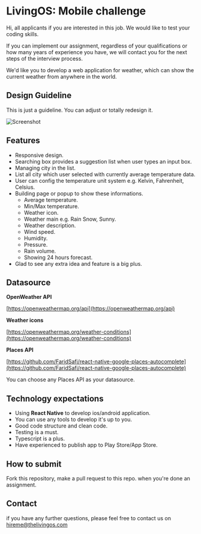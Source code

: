# LivingOS: Mobile challenge

Hi, all applicants if you are interested in this job. We would like to test your coding skills.

If you can implement our assignment, regardless of your qualifications or how many years of experience you have, we will contact you for the next steps of the interview process.

We'd like you to develop a web application for weather, which can show the current weather from anywhere in the world. 

## Design Guideline
This is just a guideline. You can adjust or totally redesign it.

![Screenshot](/img/example.jpg)


## Features
 - Responsive design.
 - Searching box provides a suggestion list when user types an input box.
 - Managing city in the list.
 - List all city which user selected with currently average temperature data.
 - User can config the temperature unit system e.g. Kelvin, Fahrenheit, Celsius.
 - Building page or popup to show these informations.
	 - Average temperature.
	 - Min/Max temperature.
	 - Weather icon.
	 - Weather main e.g. Rain Snow, Sunny.
	 - Weather description.
	 - Wind speed.
	 - Humidity.
	 - Pressure.
	 - Rain volume.
	 - Showing 24 hours forecast.
 - Glad to see any extra idea and feature is a big plus.

## Datasource
**OpenWeather API**

[https://openweathermap.org/api](https://openweathermap.org/api)

**Weather icons**

[https://openweathermap.org/weather-conditions](https://openweathermap.org/weather-conditions)

**Places API**

[https://github.com/FaridSafi/react-native-google-places-autocomplete](https://github.com/FaridSafi/react-native-google-places-autocomplete)

You can choose any Places API as your datasource.

## Technology expectations
- Using **React Native** to develop ios/android application.
- You can use any tools to develop it's up to you.
- Good code structure and clean code.
- Testing is a must.
- Typescript is a plus.
- Have experienced to publish app to Play Store/App Store.

## How to submit
Fork this repository, make a pull request to this repo. when you're done an assignment.

## Contact
if you have any further questions, please feel free to contact us on hireme@thelivingos.com
